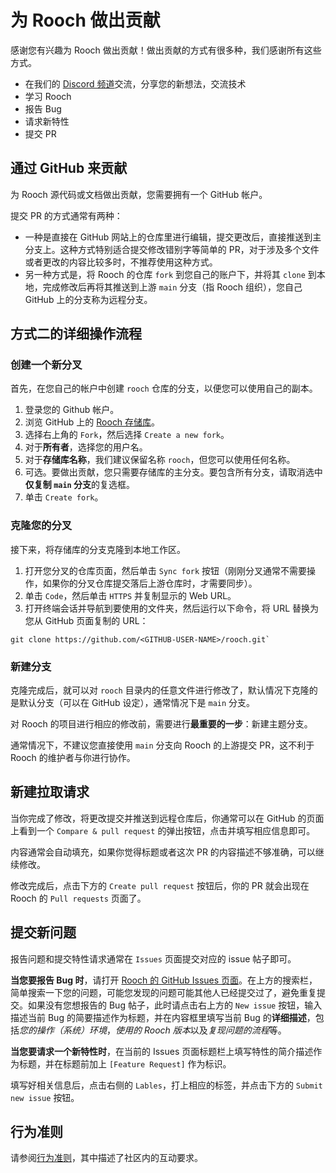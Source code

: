 # 为 Rooch 做出贡献

感谢您有兴趣为 Rooch 做出贡献！做出贡献的方式有很多种，我们感谢所有这些方式。

- 在我们的 [Discord 频道](https://discord.gg/kgXEmHGB)交流，分享您的新想法，交流技术
- 学习 Rooch
- 报告 Bug
- 请求新特性
- 提交 PR

## 通过 GitHub 来贡献

为 Rooch 源代码或文档做出贡献，您需要拥有一个 GitHub 帐户。

提交 PR 的方式通常有两种：

- 一种是直接在 GitHub 网站上的仓库里进行编辑，提交更改后，直接推送到主分支上。这种方式特别适合提交修改错别字等简单的 PR，对于涉及多个文件或者更改的内容比较多时，不推荐使用这种方式。
- 另一种方式是，将 Rooch 的仓库 `fork` 到您自己的账户下，并将其 `clone` 到本地，完成修改后再将其推送到上游 `main` 分支（指 Rooch 组织），您自己 GitHub 上的分支称为远程分支。

## 方式二的详细操作流程

### 创建一个新分叉

首先，在您自己的帐户中创建 `rooch` 仓库的分支，以便您可以使用自己的副本。

1. 登录您的 Github 帐户。
2. 浏览 GitHub 上的 [Rooch 存储库](https:github.comrooch-networkrooch)。
3. 选择右上角的 `Fork`，然后选择 `Create a new fork`。
4. 对于**所有者**，选择您的用户名。
5. 对于**存储库名称**，我们建议保留名称 `rooch`，但您可以使用任何名称。
6. 可选。要做出贡献，您只需要存储库的主分支。要包含所有分支，请取消选中**仅复制 `main` 分支**的复选框。
7. 单击 `Create fork`。

### 克隆您的分叉

接下来，将存储库的分支克隆到本地工作区。

1. 打开您分叉的仓库页面，然后单击 `Sync fork` 按钮（刚刚分叉通常不需要操作，如果你的分叉仓库提交落后上游仓库时，才需要同步）。
2. 单击 `Code`，然后单击 `HTTPS` 并复制显示的 Web URL。
3. 打开终端会话并导航到要使用的文件夹，然后运行以下命令，将 URL 替换为您从 GitHub 页面复制的 URL：

```shell
git clone https://github.com/<GITHUB-USER-NAME>/rooch.git` 
```

### 新建分支

克隆完成后，就可以对 `rooch` 目录内的任意文件进行修改了，默认情况下克隆的是默认分支（可以在 GitHub 设定），通常情况下是 `main` 分支。

对 Rooch 的项目进行相应的修改前，需要进行**最重要的一步**：新建主题分支。

通常情况下，不建议您直接使用 `main` 分支向 Rooch 的上游提交 PR，这不利于 Rooch 的维护者与你进行协作。


## 新建拉取请求

当你完成了修改，将更改提交并推送到远程仓库后，你通常可以在 GitHub 的页面上看到一个 `Compare & pull request` 的弹出按钮，点击并填写相应信息即可。

内容通常会自动填充，如果你觉得标题或者这次 PR 的内容描述不够准确，可以继续修改。

修改完成后，点击下方的 `Create pull request` 按钮后，你的 PR 就会出现在 Rooch 的 `Pull requests` 页面了。

## 提交新问题

报告问题和提交特性请求通常在 `Issues` 页面提交对应的 issue 帖子即可。

**当您要报告 Bug 时**，请打开 [Rooch 的 GitHub Issues 页面](https://github.com/rooch-network/rooch/issues)。在上方的搜索栏，简单搜索一下您的问题，可能您发现的问题可能其他人已经提交过了，避免重复提交。如果没有您想报告的 Bug 帖子，此时请点击右上方的 `New issue` 按钮，输入描述当前 Bug 的简要描述作为标题，并在内容框里填写当前 Bug 的**详细描述**，包括*您的操作（系统）环境*，*使用的 Rooch 版本*以及*复现问题的流程*等。

**当您要请求一个新特性时**，在当前的 Issues 页面标题栏上填写特性的简介描述作为标题，并在标题前加上 `[Feature Request]` 作为标识。

填写好相关信息后，点击右侧的 `Lables`，打上相应的标签，并点击下方的 `Submit new issue` 按钮。

## 行为准则

请参阅[行为准则](CODE_OF_CONDUCT.md)，其中描述了社区内的互动要求。
